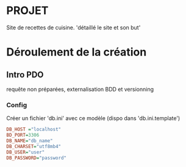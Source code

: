 # PROJET 
Site de recettes de cuisine. 'détaillé le site et son but'

# Déroulement de la création 


## Intro PDO 

requête non préparées, externalisation BDD et versionning

### Config 

Créer un fichier 'db.ini' avec ce modèle (dispo dans 'db.ini.template')
```ini 
DB_HOST ="localhost"
BD_PORT=3306
DB_NAME="db_name"
DB_CHARSET="utf8mb4"
DB_USER="user"
DB_PASSWORD="password" 
```